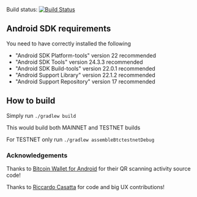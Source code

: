 Build status: [![Build Status](https://travis-ci.org/greenaddress/GreenBits.png?branch=master)](https://travis-ci.org/greenaddress/GreenBits) 

## Android SDK requirements

You need to have correctly installed the following

- "Android SDK Platform-tools" version 22 recommended
- "Android SDK Tools" version 24.3.3 recommended
- "Android SDK Build-tools" version 22.0.1 recommended
- "Android Support Library" version 22.1.2 recommended
- "Android Support Repository" version 17 recommended

## How to build

Simply run `./gradlew build`

This would build both MAINNET and TESTNET builds

For TESTNET only run `./gradlew assembleBtctestnetDebug`

### Acknowledgements

Thanks to [Bitcoin Wallet for Android](https://github.com/schildbach/bitcoin-wallet) for their QR scanning activity source code!

Thanks to [Riccardo Casatta](https://github.com/RCasatta) for code and big UX contributions!
